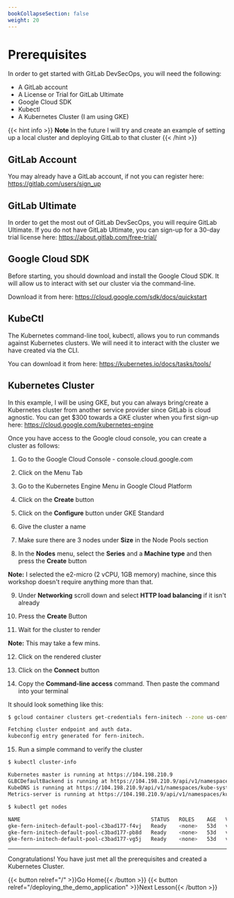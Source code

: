 ```yaml
---
bookCollapseSection: false
weight: 20
---
```


# Prerequisites

In order to get started with GitLab DevSecOps, you will need the following:

- A GitLab account
- A License or Trial for GitLab Ultimate
- Google Cloud SDK
- Kubectl
- A Kubernetes Cluster (I am using GKE)

{{< hint info >}}
**Note**
In the future I will try and create an example of setting
up a local cluster and deploying GitLab to that cluster
{{< /hint >}}

## GitLab Account

You may already have a GitLab account, if not you can register here:
https://gitlab.com/users/sign_up

## GitLab Ultimate

In order to get the most out of GitLab DevSecOps, you will require GitLab
Ultimate. If you do not have GitLab Ultimate, you can sign-up for a 30-day trial
license here: https://about.gitlab.com/free-trial/

## Google Cloud SDK

Before starting, you should download and install the Google Cloud SDK. It will allow us to interact with set our cluster via the command-line.

Download it from here: https://cloud.google.com/sdk/docs/quickstart

## KubeCtl

The Kubernetes command-line tool, kubectl, allows you to run commands against Kubernetes clusters. We will need it to interact with the cluster we have created via the CLI.

You can download it from here: https://kubernetes.io/docs/tasks/tools/

## Kubernetes Cluster

In this example, I will be using GKE, but you can always bring/create a Kubernetes cluster
from another service provider since GitLab is cloud agnostic. You can get $300 towards a GKE cluster when you first sign-up here: https://cloud.google.com/kubernetes-engine

Once you have access to the Google cloud console, you can create a cluster as follows:

1. Go to the Google Cloud Console - console.cloud.google.com

2. Click on the Menu Tab

3. Go to the Kubernetes Engine Menu in Google Cloud Platform

4. Click on the **Create** button

5. Click on the **Configure** button under GKE Standard

6. Give the cluster a name

7. Make sure there are 3 nodes under **Size** in the Node Pools section

8. In the **Nodes** menu, select the **Series** and a **Machine type** and then
press the **Create** button  

**Note:** I selected the e2-micro (2 vCPU, 1GB memory) machine, since this workshop doesn't require anything more than that.

9. Under **Networking** scroll down and select **HTTP load balancing** if it isn't already

10. Press the **Create** Button

11. Wait for the cluster to render

**Note:** This may take a few mins.

12. Click on the rendered cluster

13. Click on the **Connect** button

14. Copy the **Command-line access** command. Then paste the command into your terminal

It should look something like this:

```bash
$ gcloud container clusters get-credentials fern-initech --zone us-central1-c --project fdiaz-02874dfa

Fetching cluster endpoint and auth data.
kubeconfig entry generated for fern-initech.
```

15. Run a simple command to verify the cluster

```bash
$ kubectl cluster-info

Kubernetes master is running at https://104.198.210.9
GLBCDefaultBackend is running at https://104.198.210.9/api/v1/namespaces/kube-system/services/default-http-backend:http/proxy
KubeDNS is running at https://104.198.210.9/api/v1/namespaces/kube-system/services/kube-dns:dns/proxy
Metrics-server is running at https://104.198.210.9/api/v1/namespaces/kube-system/services/https:metrics-server:/proxy
 
$ kubectl get nodes

NAME                                          STATUS   ROLES    AGE   VERSION
gke-fern-initech-default-pool-c3bad177-f4vj   Ready    <none>   53d   v1.22.3-gke.1500
gke-fern-initech-default-pool-c3bad177-pb8d   Ready    <none>   53d   v1.22.3-gke.1500
gke-fern-initech-default-pool-c3bad177-vg5j   Ready    <none>   53d   v1.22.3-gke.1500
```

---

Congratulations! You have just met all the prerequisites and created a Kubernetes Cluster.

{{< button relref="/" >}}Go Home{{< /button >}}
{{< button relref="/deploying_the_demo_application" >}}Next Lesson{{< /button >}}
